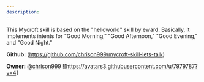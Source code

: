 ```yaml
---
description: 
---
```

This Mycroft skill is based on the "helloworld" skill
by eward.  Basically, it implements intents for "Good
Morning," "Good Afternoon," "Good Evening," and "Good Night."

**Github:** (https://github.com/chrison999/mycroft-skill-lets-talk)

**Owner:** [@chrison999](https://github.com/chrison999) ![https://avatars3.githubusercontent.com/u/7979787?v=4]

